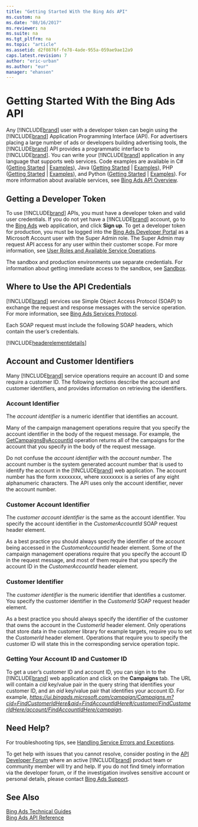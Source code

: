 ```yaml
---
title: "Getting Started With the Bing Ads API"
ms.custom: na
ms.date: "08/16/2017"
ms.reviewer: na
ms.suite: na
ms.tgt_pltfrm: na
ms.topic: "article"
ms.assetid: d2f0876f-fe78-4ade-955a-059ae9ae12a9
caps.latest.revision: 7
author: "eric-urban"
ms.author: "eur"
manager: "ehansen"
---
```

# Getting Started With the Bing Ads API
Any [!INCLUDE[brand](../api-reference/includes/brand.md)] user with a developer token can begin using the [!INCLUDE[brand](../api-reference/includes/brand.md)] Application Programming Interface (API). For advertisers placing a large number of ads or developers building advertising tools, the [!INCLUDE[brand](../api-reference/includes/brand.md)] API provides a programmatic interface to [!INCLUDE[brand](../api-reference/includes/brand.md)]. You can write your [!INCLUDE[brand](../api-reference/includes/brand.md)] application in any language that supports web services. Code examples are available in C# ([Getting Started](../docset-overview/getting-started-using-csharp-with-bing-ads-services.md) | [Examples](../code-examples/csharp-examples-for-bing-ads.md)), Java ([Getting Started](../docset-overview/getting-started-using-java-with-bing-ads-services.md) | [Examples](../code-examples/java-examples-for-bing-ads.md)), PHP ([Getting Started](../docset-overview/getting-started-using-php-with-bing-ads-services.md) | [Examples](../code-examples/php-examples-for-bing-ads.md)), and Python ([Getting Started](../docset-overview/getting-started-using-python-with-bing-ads-services.md) | [Examples](../code-examples/python-examples-for-bing-ads.md)). For more information about available services, see [Bing Ads API Overview](../docset-overview/bing-ads-api-overview.md).

## <a name="direct_signup"></a>Getting a Developer Token
To use [!INCLUDE[brand](../api-reference/includes/brand.md)] APIs, you must have a developer token and valid user credentials. If you do not yet have a [!INCLUDE[brand](../api-reference/includes/brand.md)] account, go to the [Bing Ads](https://bingads.microsoft.com/Default.aspx) web application, and click **Sign up**. To get a developer token for production, you must be logged into the [Bing Ads Developer Portal](https://developers.bingads.microsoft.com/Account) as a Microsoft Account user with the Super Admin role. The Super Admin may request API access for any user within their customer scope. For more information, see [User Roles and Available Service Operations](../docset-overview/customer-accounts.md#userroles).

The sandbox and production environments use separate credentials. For information about getting immediate access to the sandbox, see [Sandbox](../docset-overview/sandbox.md).

## <a name="where_to_use"></a>Where to Use the API Credentials
[!INCLUDE[brand](../api-reference/includes/brand.md)] services use Simple Object Access Protocol (SOAP) to exchange the request and response messages with the service operation. For more information, see [Bing Ads Services Protocol](../docset-overview/bing-ads-services-protocol.md).

Each SOAP request must include the following SOAP headers, which contain the user’s credentials.

[!INCLUDE[headerelementdetails](../docset-overview/includes/headerelementdetails.md)]
## <a name="accountcustomerid"></a>Account and Customer Identifiers
Many [!INCLUDE[brand](../api-reference/includes/brand.md)] service operations require an account ID and some require a customer ID. The following sections describe the account and customer identifiers, and provides information on retrieving the identifiers.

### <a name="accountid"></a>Account Identifier
The *account identifier* is a numeric identifier that identifies an account.

Many of the campaign management operations require that you specify the account identifier in the body of the request message. For example, the [GetCampaignsByAccountId](https://msdn.microsoft.com/library/bing-ads-campaign-management-getcampaignsbyaccountid.aspx) operation returns all of the campaigns for the account that you specify in the body of the request message.

Do not confuse the *account identifier* with the *account number*. The account number is the system generated account number that is used to identify the account in the [!INCLUDE[brand](../api-reference/includes/brand.md)] web application. The account number has the form xxxxxxxx, where xxxxxxxx is a series of any eight alphanumeric characters.
The API uses only the account identifier, never the account number.

### <a name="customeraccountid"></a>Customer Account Identifier
The *customer account identifier* is the same as the account identifier. You specify the account identifier in the *CustomerAccountId* SOAP request header element.

As a best practice you should always specify the identifier of the account being accessed in the *CustomerAccountId* header element. Some of the campaign management operations require that you specify the account ID in the request message, and most of them require that you specify the account ID in the *CustomerAccountId* header element.

### <a name="customerid"></a>Customer Identifier
The *customer identifier* is the numeric identifier that identifies a customer. You specify the customer identifier in the *CustomerId* SOAP request header element.

As a best practice you should always specify the identifier of the customer that owns the account in the *CustomerId* header element. Only operations that store data in the customer library for example targets, require you to set the *CustomerId* header element. Operations that require you to specify the customer ID will state this in the corresponding service operation topic.

### Getting Your Account ID and Customer ID
To get a user’s customer ID and account ID, you can sign in to the [!INCLUDE[brand](../api-reference/includes/brand.md)] web application and click on the **Campaigns** tab. The URL will contain a *cid* key/value pair in the query string that identifies your customer ID, and an *aid* key/value pair that identifies your account ID. For example, *https://ui.bingads.microsoft.com/campaign/Campaigns.m?cid=FindCustomerIdHere&aid=FindAccountIdHere#/customer/FindCustomerIdHere/account/FindAccountIdHere/campaign*.

## <a name="need_help"></a>Need Help?
For troubleshooting tips, see [Handling Service Errors and Exceptions](../docset-overview/handling-service-errors-and-exceptions.md).

To get help with issues that you cannot resolve, consider posting in the [API Developer Forum](http://go.microsoft.com/fwlink/?LinkId=269629) where an active [!INCLUDE[brand](../api-reference/includes/brand.md)] product team or community member will try and help. If you do not find timely information via the developer forum, or if the investigation involves sensitive account or personal details, please contact [Bing Ads Support](http://go.microsoft.com/fwlink/?LinkId=269631).

## See Also
[Bing Ads Technical Guides](../docset-overview/bing-ads-technical-guides.md)  
[Bing Ads API Reference](../api-reference/bing-ads-api-reference.md)  

